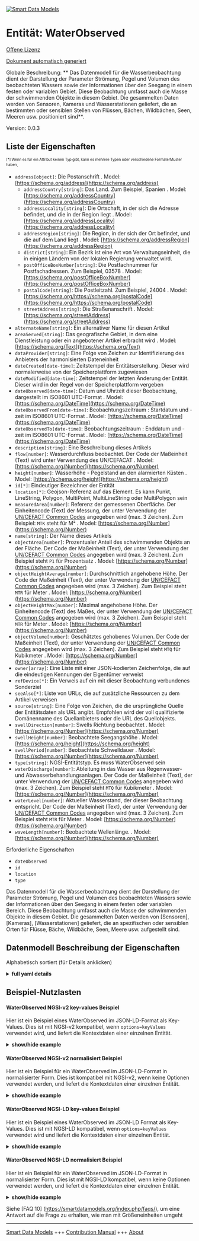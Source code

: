 <!-- 10-Header -->    
[![Smart Data Models](https://smartdatamodels.org/wp-content/uploads/2022/01/SmartDataModels_logo.png "Logo")](https://smartdatamodels.org)    
Entität: WaterObserved    
======================<!-- /10-Header -->    
<!-- 15-License -->    
[Offene Lizenz](https://github.com/smart-data-models//dataModel.Environment/blob/master/WaterObserved/LICENSE.md)    
[Dokument automatisch generiert](https://docs.google.com/presentation/d/e/2PACX-1vTs-Ng5dIAwkg91oTTUdt8ua7woBXhPnwavZ0FxgR8BsAI_Ek3C5q97Nd94HS8KhP-r_quD4H0fgyt3/pub?start=false&loop=false&delayms=3000#slide=id.gb715ace035_0_60)    
<!-- /15-License -->    
<!-- 20-Description -->    
Globale Beschreibung: ** Das Datenmodell für die Wasserbeobachtung dient der Darstellung der Parameter Strömung, Pegel und Volumen des beobachteten Wassers sowie der Informationen über den Seegang in einem festen oder variablen Gebiet. Diese Beobachtung umfasst auch die Masse der schwimmenden Objekte in diesem Gebiet. Die gesammelten Daten werden von Sensoren, Kameras und Wasserstationen geliefert, die an bestimmten oder sensiblen Stellen von Flüssen, Bächen, Wildbächen, Seen, Meeren usw. positioniert sind**.    
Version: 0.0.3    
<!-- /20-Description -->    
<!-- 30-PropertiesList -->    
## Liste der Eigenschaften    
<sup><sub>[*] Wenn es für ein Attribut keinen Typ gibt, kann es mehrere Typen oder verschiedene Formate/Muster haben</sub></sup>.    
- `address[object]`: Die Postanschrift  . Model: [https://schema.org/address](https://schema.org/address)	- `addressCountry[string]`: Das Land. Zum Beispiel, Spanien  . Model: [https://schema.org/addressCountry](https://schema.org/addressCountry)    
	- `addressLocality[string]`: Die Ortschaft, in der sich die Adresse befindet, und die in der Region liegt  . Model: [https://schema.org/addressLocality](https://schema.org/addressLocality)    
	- `addressRegion[string]`: Die Region, in der sich der Ort befindet, und die auf dem Land liegt  . Model: [https://schema.org/addressRegion](https://schema.org/addressRegion)    
	- `district[string]`: Ein Bezirk ist eine Art von Verwaltungseinheit, die in einigen Ländern von der lokalen Regierung verwaltet wird.      
	- `postOfficeBoxNumber[string]`: Die Postfachnummer für Postfachadressen. Zum Beispiel, 03578  . Model: [https://schema.org/postOfficeBoxNumber](https://schema.org/postOfficeBoxNumber)    
	- `postalCode[string]`: Die Postleitzahl. Zum Beispiel, 24004  . Model: [https://schema.org/https://schema.org/postalCode](https://schema.org/https://schema.org/postalCode)    
	- `streetAddress[string]`: Die Straßenanschrift  . Model: [https://schema.org/streetAddress](https://schema.org/streetAddress)    
- `alternateName[string]`: Ein alternativer Name für diesen Artikel  - `areaServed[string]`: Das geografische Gebiet, in dem eine Dienstleistung oder ein angebotener Artikel erbracht wird  . Model: [https://schema.org/Text](https://schema.org/Text)- `dataProvider[string]`: Eine Folge von Zeichen zur Identifizierung des Anbieters der harmonisierten Dateneinheit  - `dateCreated[date-time]`: Zeitstempel der Entitätserstellung. Dieser wird normalerweise von der Speicherplattform zugewiesen  - `dateModified[date-time]`: Zeitstempel der letzten Änderung der Entität. Dieser wird in der Regel von der Speicherplattform vergeben  - `dateObserved[date-time]`: Datum und Uhrzeit dieser Beobachtung, dargestellt im ISO8601 UTC-Format  . Model: [https://schema.org/DateTime](https://schema.org/DateTime)- `dateObservedFrom[date-time]`: Beobachtungszeitraum : Startdatum und -zeit im ISO8601 UTC-Format  . Model: [https://schema.org/DateTime](https://schema.org/DateTime)- `dateObservedTo[date-time]`: Beobachtungszeitraum : Enddatum und -zeit im ISO8601 UTC-Format  . Model: [https://schema.org/DateTime](https://schema.org/DateTime)- `description[string]`: Eine Beschreibung dieses Artikels  - `flow[number]`: Wasserdurchfluss beobachtet. Der Code der Maßeinheit (Text) wird unter Verwendung des UN/CEFACAT  . Model: [https://schema.org/Number](https://schema.org/Number)- `height[number]`: Wasserhöhe - Pegelstand an den alarmierten Küsten  . Model: [https://schema.org/height](https://schema.org/height)- `id[*]`: Eindeutiger Bezeichner der Entität  - `location[*]`: Geojson-Referenz auf das Element. Es kann Punkt, LineString, Polygon, MultiPoint, MultiLineString oder MultiPolygon sein  - `measuredArea[number]`: Referenz der gemessenen Oberfläche. Der Einheitencode (Text) der Messung, der unter Verwendung der [UN/CEFACT Common Codes](http://wiki.goodrelations-vocabulary.org/Documentation/UN/CEFACT_Common_Codes) angegeben wird (max. 3 Zeichen). Zum Beispiel: <code>MTK</code> steht für M²  . Model: [https://schema.org/Number](https://schema.org/Number)- `name[string]`: Der Name dieses Artikels  - `objectArea[number]`: Prozentualer Anteil des schwimmenden Objekts an der Fläche. Der Code der Maßeinheit (Text), der unter Verwendung der [UN/CEFACT Common Codes](http://wiki.goodrelations-vocabulary.org/Documentation/UN/CEFACT_Common_Codes) angegeben wird (max. 3 Zeichen). Zum Beispiel steht <code>P1</code> für Prozentsatz  . Model: [https://schema.org/Number](https://schema.org/Number)- `objectHeightAverage[number]`: Durchschnittlich angehobene Höhe. Der Code der Maßeinheit (Text), der unter Verwendung der [UN/CEFACT Common Codes](http://wiki.goodrelations-vocabulary.org/Documentation/UN/CEFACT_Common_Codes) angegeben wird (max. 3 Zeichen). Zum Beispiel steht <code>MTR</code> für Meter  . Model: [https://schema.org/Number](https://schema.org/Number)- `objectHeightMax[number]`: Maximal angehobene Höhe. Der Einheitencode (Text) des Maßes, der unter Verwendung der [UN/CEFACT Common Codes](http://wiki.goodrelations-vocabulary.org/Documentation/UN/CEFACT_Common_Codes) angegeben wird (max. 3 Zeichen). Zum Beispiel steht <code>MTR</code> für Meter  . Model: [https://schema.org/Number](https://schema.org/Number)- `objectVolume[number]`: Geschätztes gehobenes Volumen. Der Code der Maßeinheit (Text), der unter Verwendung der [UN/CEFACT Common Codes](http://wiki.goodrelations-vocabulary.org/Documentation/UN/CEFACT_Common_Codes) angegeben wird (max. 3 Zeichen). Zum Beispiel steht <code>MTQ</code> für Kubikmeter  . Model: [https://schema.org/Number](https://schema.org/Number)- `owner[array]`: Eine Liste mit einer JSON-kodierten Zeichenfolge, die auf die eindeutigen Kennungen der Eigentümer verweist  - `refDevice[*]`: Ein Verweis auf ein mit dieser Beobachtung verbundenes Sonderziel  - `seeAlso[*]`: Liste von URLs, die auf zusätzliche Ressourcen zu dem Artikel verweisen  - `source[string]`: Eine Folge von Zeichen, die die ursprüngliche Quelle der Entitätsdaten als URL angibt. Empfohlen wird der voll qualifizierte Domänenname des Quellanbieters oder die URL des Quellobjekts.  - `swellDirection[number]`: Swells Richtung beobachtet  . Model: [https://schema.org/Number](https://schema.org/Number)- `swellHeight[number]`: Beobachtete Seegangshöhe  . Model: [https://schema.org/height](https://schema.org/height)- `swellPeriod[number]`: Beobachtete Schwelldauer  . Model: [https://schema.org/Number](https://schema.org/Number)- `type[string]`: NGSI-Entitätstyp. Es muss WaterObserved sein  - `waterDischarge[number]`: Ableitung in das Wasser aus Regenwasser- und Abwasserbehandlungsanlagen. Der Code der Maßeinheit (Text), der unter Verwendung der [UN/CEFACT Common Codes](http://wiki.goodrelations-vocabulary.org/Documentation/UN/CEFACT_Common_Codes) angegeben wird (max. 3 Zeichen). Zum Beispiel steht <code>MTQ</code> für Kubikmeter  . Model: [https://schema.org/Number](https://schema.org/Number)- `waterLevel[number]`: Aktueller Wasserstand, der dieser Beobachtung entspricht. Der Code der Maßeinheit (Text), der unter Verwendung der [UN/CEFACT Common Codes](http://wiki.goodrelations-vocabulary.org/Documentation/UN/CEFACT_Common_Codes) angegeben wird (max. 3 Zeichen). Zum Beispiel steht <code>MTR</code> für Meter  . Model: [https://schema.org/Number](https://schema.org/Number)- `waveLength[number]`: Beobachtete Wellenlänge.  . Model: [https://schema.org/Number](https://schema.org/Number)<!-- /30-PropertiesList -->    
<!-- 35-RequiredProperties -->    
Erforderliche Eigenschaften    
- `dateObserved`  - `id`  - `location`  - `type`  <!-- /35-RequiredProperties -->    
<!-- 40-RequiredProperties -->    
Das Datenmodell für die Wasserbeobachtung dient der Darstellung der Parameter Strömung, Pegel und Volumen des beobachteten Wassers sowie der Informationen über den Seegang in einem festen oder variablen Bereich. Diese Beobachtung umfasst auch die Masse der schwimmenden Objekte in diesem Gebiet.  Die gesammelten Daten werden von [Sensoren], [Kameras], [Wasserstationen] geliefert, die an spezifischen oder sensiblen Orten für Flüsse, Bäche, Wildbäche, Seen, Meere usw. aufgestellt sind.    
<!-- /40-RequiredProperties -->    
<!-- 50-DataModelHeader -->    
## Datenmodell Beschreibung der Eigenschaften    
Alphabetisch sortiert (für Details anklicken)    
<!-- /50-DataModelHeader -->    
<!-- 60-ModelYaml -->    
<details><summary><strong>full yaml details</strong></summary>      
```yaml    
WaterObserved:      
  description: ' Water observation data model is intended to represent the parameters of flow, level and volume of water observed, as well as the swell information, over a fixed or variable area. This observation also includes the masses of floating objects on this area. The data collected is provided by Sensors, Cameras,Water stations positioned at specific or sensitive locations for rivers, streams, torrent, lakes, seas, etc.'      
  properties:      
    address:      
      description: The mailing address      
      properties:      
        addressCountry:      
          description: 'The country. For example, Spain'      
          type: string      
          x-ngsi:      
            model: https://schema.org/addressCountry      
            type: Property      
        addressLocality:      
          description: 'The locality in which the street address is, and which is in the region'      
          type: string      
          x-ngsi:      
            model: https://schema.org/addressLocality      
            type: Property      
        addressRegion:      
          description: 'The region in which the locality is, and which is in the country'      
          type: string      
          x-ngsi:      
            model: https://schema.org/addressRegion      
            type: Property      
        district:      
          description: 'A district is a type of administrative division that, in some countries, is managed by the local government'      
          type: string      
          x-ngsi:      
            type: Property      
        postOfficeBoxNumber:      
          description: 'The post office box number for PO box addresses. For example, 03578'      
          type: string      
          x-ngsi:      
            model: https://schema.org/postOfficeBoxNumber      
            type: Property      
        postalCode:      
          description: 'The postal code. For example, 24004'      
          type: string      
          x-ngsi:      
            model: https://schema.org/https://schema.org/postalCode      
            type: Property      
        streetAddress:      
          description: The street address      
          type: string      
          x-ngsi:      
            model: https://schema.org/streetAddress      
            type: Property      
        streetNr:      
          description: Number identifying a specific property on a public street      
          type: string      
          x-ngsi:      
            type: Property      
      type: object      
      x-ngsi:      
        model: https://schema.org/address      
        type: Property      
    alternateName:      
      description: An alternative name for this item      
      type: string      
      x-ngsi:      
        type: Property      
    areaServed:      
      description: The geographic area where a service or offered item is provided      
      type: string      
      x-ngsi:      
        model: https://schema.org/Text      
        type: Property      
    dataProvider:      
      description: A sequence of characters identifying the provider of the harmonised data entity      
      type: string      
      x-ngsi:      
        type: Property      
    dateCreated:      
      description: Entity creation timestamp. This will usually be allocated by the storage platform      
      format: date-time      
      type: string      
      x-ngsi:      
        type: Property      
    dateModified:      
      description: Timestamp of the last modification of the entity. This will usually be allocated by the storage platform      
      format: date-time      
      type: string      
      x-ngsi:      
        type: Property      
    dateObserved:      
      description: Date and time of this observation represented by an ISO8601 UTC format      
      format: date-time      
      type: string      
      x-ngsi:      
        model: https://schema.org/DateTime      
        type: Property      
    dateObservedFrom:      
      description: 'Observation period : Start date and time in an ISO8601 UTC format'      
      format: date-time      
      type: string      
      x-ngsi:      
        model: https://schema.org/DateTime      
        type: Property      
    dateObservedTo:      
      description: 'Observation period : End date and time in an ISO8601 UTC format'      
      format: date-time      
      type: string      
      x-ngsi:      
        model: https://schema.org/DateTime      
        type: Property      
    description:      
      description: A description of this item      
      type: string      
      x-ngsi:      
        type: Property      
    flow:      
      description: Water Flow observed. The unit code (text) of measurement given using the UN/CEFACAT      
      minimum: 0      
      type: number      
      x-ngsi:      
        model: https://schema.org/Number      
        type: Property      
    height:      
      description: Water height - Level reach on alert coasts      
      minimum: 0      
      type: number      
      x-ngsi:      
        model: https://schema.org/height      
        type: Property      
    id:      
      anyOf:      
        - description: Identifier format of any NGSI entity      
          maxLength: 256      
          minLength: 1      
          pattern: ^[\w\-\.\{\}\$\+\*\[\]`|~^@!,:\\]+$      
          type: string      
          x-ngsi:      
            type: Property      
        - description: Identifier format of any NGSI entity      
          format: uri      
          type: string      
          x-ngsi:      
            type: Property      
      description: Unique identifier of the entity      
      x-ngsi:      
        type: Property      
    location:      
      description: 'Geojson reference to the item. It can be Point, LineString, Polygon, MultiPoint, MultiLineString or MultiPolygon'      
      oneOf:      
        - description: Geojson reference to the item. Point      
          properties:      
            bbox:      
              items:      
                type: number      
              minItems: 4      
              type: array      
            coordinates:      
              items:      
                type: number      
              minItems: 2      
              type: array      
            type:      
              enum:      
                - Point      
              type: string      
          required:      
            - type      
            - coordinates      
          title: GeoJSON Point      
          type: object      
          x-ngsi:      
            type: GeoProperty      
        - description: Geojson reference to the item. LineString      
          properties:      
            bbox:      
              items:      
                type: number      
              minItems: 4      
              type: array      
            coordinates:      
              items:      
                items:      
                  type: number      
                minItems: 2      
                type: array      
              minItems: 2      
              type: array      
            type:      
              enum:      
                - LineString      
              type: string      
          required:      
            - type      
            - coordinates      
          title: GeoJSON LineString      
          type: object      
          x-ngsi:      
            type: GeoProperty      
        - description: Geojson reference to the item. Polygon      
          properties:      
            bbox:      
              items:      
                type: number      
              minItems: 4      
              type: array      
            coordinates:      
              items:      
                items:      
                  items:      
                    type: number      
                  minItems: 2      
                  type: array      
                minItems: 4      
                type: array      
              type: array      
            type:      
              enum:      
                - Polygon      
              type: string      
          required:      
            - type      
            - coordinates      
          title: GeoJSON Polygon      
          type: object      
          x-ngsi:      
            type: GeoProperty      
        - description: Geojson reference to the item. MultiPoint      
          properties:      
            bbox:      
              items:      
                type: number      
              minItems: 4      
              type: array      
            coordinates:      
              items:      
                items:      
                  type: number      
                minItems: 2      
                type: array      
              type: array      
            type:      
              enum:      
                - MultiPoint      
              type: string      
          required:      
            - type      
            - coordinates      
          title: GeoJSON MultiPoint      
          type: object      
          x-ngsi:      
            type: GeoProperty      
        - description: Geojson reference to the item. MultiLineString      
          properties:      
            bbox:      
              items:      
                type: number      
              minItems: 4      
              type: array      
            coordinates:      
              items:      
                items:      
                  items:      
                    type: number      
                  minItems: 2      
                  type: array      
                minItems: 2      
                type: array      
              type: array      
            type:      
              enum:      
                - MultiLineString      
              type: string      
          required:      
            - type      
            - coordinates      
          title: GeoJSON MultiLineString      
          type: object      
          x-ngsi:      
            type: GeoProperty      
        - description: Geojson reference to the item. MultiLineString      
          properties:      
            bbox:      
              items:      
                type: number      
              minItems: 4      
              type: array      
            coordinates:      
              items:      
                items:      
                  items:      
                    items:      
                      type: number      
                    minItems: 2      
                    type: array      
                  minItems: 4      
                  type: array      
                type: array      
              type: array      
            type:      
              enum:      
                - MultiPolygon      
              type: string      
          required:      
            - type      
            - coordinates      
          title: GeoJSON MultiPolygon      
          type: object      
          x-ngsi:      
            type: GeoProperty      
      x-ngsi:      
        type: GeoProperty      
    measuredArea:      
      description: 'Reference of the surface measured. The unit code (text) of measurement given using the [UN/CEFACT Common Codes](http://wiki.goodrelations-vocabulary.org/Documentation/UN/CEFACT_Common_Codes) (max. 3 characters). For instance, <code>MTK</code> represents M²'      
      minimum: 0      
      type: number      
      x-ngsi:      
        model: https://schema.org/Number      
        type: Property      
        units: square meters      
    name:      
      description: The name of this item      
      type: string      
      x-ngsi:      
        type: Property      
    objectArea:      
      description: 'Percentage occupied by floating object in the area. The unit code (text) of measurement given using the [UN/CEFACT Common Codes](http://wiki.goodrelations-vocabulary.org/Documentation/UN/CEFACT_Common_Codes) (max. 3 characters). For instance, <code>P1</code> represents Percentage'      
      minimum: 0      
      type: number      
      x-ngsi:      
        model: https://schema.org/Number      
        type: Property      
    objectHeightAverage:      
      description: 'Average height raised. The unit code (text) of measurement given using the [UN/CEFACT Common Codes](http://wiki.goodrelations-vocabulary.org/Documentation/UN/CEFACT_Common_Codes) (max. 3 characters). For instance, <code>MTR</code> represents Meter'      
      minimum: 0      
      type: number      
      x-ngsi:      
        model: https://schema.org/Number      
        type: Property      
        units: meters      
    objectHeightMax:      
      description: 'Maximum height raised. The unit code (text) of measurement given using the [UN/CEFACT Common Codes](http://wiki.goodrelations-vocabulary.org/Documentation/UN/CEFACT_Common_Codes) (max. 3 characters). For instance, <code>MTR</code> represents Meter'      
      minimum: 0      
      type: number      
      x-ngsi:      
        model: https://schema.org/Number      
        type: Property      
        units: meters      
    objectVolume:      
      description: 'Estimated volume raised. The unit code (text) of measurement given using the [UN/CEFACT Common Codes](http://wiki.goodrelations-vocabulary.org/Documentation/UN/CEFACT_Common_Codes) (max. 3 characters). For instance, <code>MTQ</code> represents Cubic Meters'      
      minimum: 0      
      type: number      
      x-ngsi:      
        model: https://schema.org/Number      
        type: Property      
        units: cubic meters      
    owner:      
      description: A List containing a JSON encoded sequence of characters referencing the unique Ids of the owner(s)      
      items:      
        anyOf:      
          - description: Identifier format of any NGSI entity      
            maxLength: 256      
            minLength: 1      
            pattern: ^[\w\-\.\{\}\$\+\*\[\]`|~^@!,:\\]+$      
            type: string      
            x-ngsi:      
              type: Property      
          - description: Identifier format of any NGSI entity      
            format: uri      
            type: string      
            x-ngsi:      
              type: Property      
        description: Unique identifier of the entity      
        x-ngsi:      
          type: Property      
      type: array      
      x-ngsi:      
        type: Property      
    refDevice:      
      anyOf:      
        - description: Identifier format of any NGSI entity      
          maxLength: 256      
          minLength: 1      
          pattern: ^[\w\-\.\{\}\$\+\*\[\]`|~^@!,:\\]+$      
          type: string      
          x-ngsi:      
            type: Property      
        - description: Identifier format of any NGSI entity      
          format: uri      
          type: string      
          x-ngsi:      
            type: Property      
      description: A reference to a point of interest associated to this observation      
      x-ngsi:      
        type: Relationship      
    seeAlso:      
      description: list of uri pointing to additional resources about the item      
      oneOf:      
        - items:      
            format: uri      
            type: string      
          minItems: 1      
          type: array      
        - format: uri      
          type: string      
      x-ngsi:      
        type: Property      
    source:      
      description: 'A sequence of characters giving the original source of the entity data as a URL. Recommended to be the fully qualified domain name of the source provider, or the URL to the source object'      
      type: string      
      x-ngsi:      
        type: Property      
    swellDirection:      
      description: Swells Direction observed      
      maximum: 360      
      minimum: 0      
      type: number      
      x-ngsi:      
        model: https://schema.org/Number      
        type: Property      
    swellHeight:      
      description: Swell height observed      
      minimum: 0      
      type: number      
      x-ngsi:      
        model: https://schema.org/height      
        type: Property      
    swellPeriod:      
      description: Swells period observed      
      minimum: 0      
      type: number      
      x-ngsi:      
        model: https://schema.org/Number      
        type: Property      
    type:      
      description: NGSI Entity type. It has to be WaterObserved      
      enum:      
        - WaterObserved      
      type: string      
      x-ngsi:      
        type: Property      
    waterDischarge:      
      description: 'Discharge into the water from stormwater and wastewater treatment plants. The unit code (text) of measurement given using the [UN/CEFACT Common Codes](http://wiki.goodrelations-vocabulary.org/Documentation/UN/CEFACT_Common_Codes) (max. 3 characters). For instance, <code>MTQ</code> represents Cubic Metre'      
      minimum: 0      
      type: number      
      x-ngsi:      
        model: https://schema.org/Number      
        type: Property      
        units: cubic metre      
    waterLevel:      
      description: 'Current water level corresponding to this observation. The unit code (text) of measurement given using the [UN/CEFACT Common Codes](http://wiki.goodrelations-vocabulary.org/Documentation/UN/CEFACT_Common_Codes) (max. 3 characters). For instance, <code>MTR</code> represents Metre'      
      minimum: 0      
      type: number      
      x-ngsi:      
        model: https://schema.org/Number      
        type: Property      
        units: metre      
    waveLength:      
      description: 'Wave Length observed. '      
      minimum: 0      
      type: number      
      x-ngsi:      
        model: https://schema.org/Number      
        type: Property      
  required:      
    - id      
    - type      
    - location      
    - dateObserved      
  type: object      
  x-derived-from: ""      
  x-disclaimer: 'Redistribution and use in source and binary forms, with or without modification, are permitted  provided that the license conditions are met. Copyleft (c) 2022 Contributors to Smart Data Models Program'      
  x-license-url: https://github.com/smart-data-models/dataModel.Environment/blob/master/WaterObserved/LICENSE.md      
  x-model-schema: https://smart-data-models.github.io/data-models/Environment/WaterObserved/schema.js      
  x-model-tags: ""      
  x-version: 0.0.3      
```    
</details>      
<!-- /60-ModelYaml -->    
<!-- 70-MiddleNotes -->    
<!-- /70-MiddleNotes -->    
<!-- 80-Examples -->    
## Beispiel-Nutzlasten    
#### WaterObserved NGSI-v2 key-values Beispiel    
Hier ist ein Beispiel eines WaterObserved im JSON-LD-Format als Key-Values. Dies ist mit NGSI-v2 kompatibel, wenn `options=keyValues` verwendet wird, und liefert die Kontextdaten einer einzelnen Entität.    
<details><summary><strong>show/hide example</strong></summary>      
```json  
{  
  "id": "WaterObserved:MNCA-001",  
  "type": "WaterObserved",  
  "name": "STLRT-MNCA-AP-WO-012",  
  "alternateName": "Var River Alert for safety procedure for Airport",  
  "description": "Observation of Evolution of the water levels",  
  "location": {  
    "type": "Point",  
    "coordinates": [  
      43.66481,  
      7.196545  
    ]  
  },  
  "areaServed": "Nice Airport",  
  "refDevice": "Device:T2-NP-018",  
  "dateObserved": "2020-03-17T08:45:00.209Z",  
  "flow": 12,  
  "height": 3.52,  
  "measuredArea": 250,  
  "objectArea": 35,  
  "objectHeightAverage": 1.75,  
  "objectHeightMax": 2.25,  
  "objectVolume": 17.5,  
  "waterLevel": 2.4,  
  "waterDischarge": 3  
}  
```  
</details>    
#### WaterObserved NGSI-v2 normalisiert Beispiel    
Hier ist ein Beispiel für ein WaterObserved im JSON-LD-Format in normalisierter Form. Dies ist kompatibel mit NGSI-v2, wenn keine Optionen verwendet werden, und liefert die Kontextdaten einer einzelnen Entität.    
<details><summary><strong>show/hide example</strong></summary>      
```json  
{  
  "id": "WaterObserved:MNCA-001",  
  "type": "WaterObserved",  
  "name": {  
    "type": "Text",  
    "value": "STLRT-MNCA-AP-WO-012"  
  },  
  "alternateName": {  
    "type": "Text",  
    "value": "Var River Alert for safety procedure for Airport"  
  },  
  "description": {  
    "type": "Text",  
    "value": "Observation of Evolution of the water levels"  
  },  
  "location": {  
    "type": "geo:json",  
    "value": {  
      "type": "Point",  
      "coordinates": [  
        43.66481,  
        7.196545  
      ]  
    }  
  },  
  "areaServed": {  
    "type": "Text",  
    "value": "Nice Airport"  
  },  
  "refDevice": {  
    "type": "Text",  
    "value": "Device:T2-NP-018"  
  },  
  "dateObserved": {  
    "type": "DateTime",  
    "value": "2020-03-17T08:45:00.209Z"  
  },  
  "flow": {  
    "type": "Number",  
    "value": 12  
  },  
  "height": {  
    "type": "Number",  
    "value": 3.52  
  },  
  "measuredArea": {  
    "type": "Number",  
    "value": 250  
  },  
  "objectArea": {  
    "type": "Number",  
    "value": 35  
  },  
  "objectHeightAverage": {  
    "type": "Number",  
    "value": 1.75  
  },  
  "objectHeightMax": {  
    "type": "Number",  
    "value": 2.25  
  },  
  "objectVolume": {  
    "type": "Number",  
    "value": 17.5  
  },  
  "waterLevel": {  
    "type": "Number",  
    "value": 2.4  
  },  
  "waterDischarge": {  
    "type": "Number",  
    "value": 3  
  }  
}  
```  
</details>    
#### WaterObserved NGSI-LD key-values Beispiel    
Hier ist ein Beispiel eines WaterObserved im JSON-LD Format als Key-Values. Dies ist mit NGSI-LD kompatibel, wenn `options=keyValues` verwendet wird und liefert die Kontextdaten einer einzelnen Entität.    
<details><summary><strong>show/hide example</strong></summary>      
```json  
{  
  "id": "uri:ngsi:WaterObserved:MNCA-001",  
  "type": "WaterObserved",  
  "alternateName": "Var River Alert for safety procedure for Airport",  
  "areaServed": "Nice Airport",  
  "dateObserved": "2020-03-17T08:45:00.209Z",  
  "description": "Observation of Evolution of the water levels",  
  "flow": 12,  
  "height": 3.52,  
  "location": {  
    "type": "Point",  
    "coordinates": [  
      43.66481,  
      7.196545  
    ]  
  },  
  "measuredArea": 250,  
  "name": "STLRT-MNCA-AP-WO-012",  
  "objectArea": 35,  
  "objectHeightAverage": 1.75,  
  "objectHeightMax": 2.25,  
  "objectVolume": 17.5,  
  "refDevice": "uri:ngsi:Device:T2-NP-018",  
  "@context": [  
    "https://raw.githubusercontent.com/smart-data-models/dataModel.Environment/master/context.jsonld"  
  ]  
}  
```  
</details>    
#### WaterObserved NGSI-LD normalisiert Beispiel    
Hier ist ein Beispiel für ein WaterObserved im JSON-LD-Format in normalisierter Form. Dies ist mit NGSI-LD kompatibel, wenn keine Optionen verwendet werden, und liefert die Kontextdaten einer einzelnen Entität.    
<details><summary><strong>show/hide example</strong></summary>      
```json  
{  
  "id": "urn:ngsi:WaterObserved:MNCA-001",  
  "type": "WaterObserved",  
  "alternateName": {  
    "type": "Property",  
    "value": "Var River Alert for safety procedure for Airport"  
  },  
  "areaServed": {  
    "type": "Property",  
    "value": "Nice Airport"  
  },  
  "dateObserved": {  
    "type": "Relationship",  
    "object": "2020-03-17T08:45:00.209Z"  
  },  
  "description": {  
    "type": "Property",  
    "value": "Observation of Evolution of the water levels"  
  },  
  "flow": {  
    "type": "Number",  
    "value": 12  
  },  
  "height": {  
    "type": "Number",  
    "value": 3.52  
  },  
  "location": {  
    "type": "GeoProperty",  
    "value": {  
      "type": "Point",  
      "coordinates": [  
        43.66481,  
        7.196545  
      ]  
    }  
  },  
  "measuredArea": {  
    "type": "Number",  
    "value": 250  
  },  
  "name": {  
    "type": "Property",  
    "value": "STLRT-MNCA-AP-WO-012"  
  },  
  "objectArea": {  
    "type": "Number",  
    "value": 35  
  },  
  "objectHeightAverage": {  
    "type": "Number",  
    "value": 1.75  
  },  
  "objectHeightMax": {  
    "type": "Number",  
    "value": 2.25  
  },  
  "objectVolume": {  
    "type": "Number",  
    "value": 17.5  
  },  
  "refDevice": {  
    "type": "Relationship",  
    "object": "uri:ngsi:Device:T2-NP-018"  
  },  
  "@context": [  
    "https://raw.githubusercontent.com/smart-data-models/dataModel.Environment/master/context.jsonld"  
  ]  
}  
```  
</details><!-- /80-Examples -->    
<!-- 90-FooterNotes -->    
<!-- /90-FooterNotes -->    
<!-- 95-Units -->    
Siehe [FAQ 10] (https://smartdatamodels.org/index.php/faqs/), um eine Antwort auf die Frage zu erhalten, wie man mit Größeneinheiten umgeht    
<!-- /95-Units -->    
<!-- 97-LastFooter -->    
---    
[Smart Data Models](https://smartdatamodels.org) +++ [Contribution Manual](https://bit.ly/contribution_manual) +++ [About](https://bit.ly/Introduction_SDM)<!-- /97-LastFooter -->    
